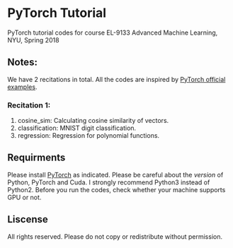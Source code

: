 # PyTorch Tutorial
PyTorch tutorial codes for course EL-9133 Advanced Machine Learning, NYU, Spring 2018

## Notes:
We have 2 recitations in total. All the codes are inspired by [PyTorch official examples](https://github.com/pytorch/examples).

### Recitation 1:
1. cosine_sim: Calculating cosine similarity of vectors.
2. classification: MNIST digit classification.
3. regression: Regression for polynomial functions.

## Requirments
Please install [PyTorch](http://pytorch.org/) as indicated. Please be careful about the *version* of Python, PyTorch and Cuda. I strongly recommend Python3 instead of Python2. Before you run the codes, check whether your machine supports GPU or not.

## Liscense
All rights reserved. Please do not copy or redistribute without permission.
